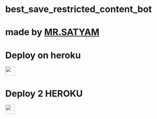 # best_save_restricted_content_bot
# made by [MR.SATYAM](https://telegram.me/official_satyam01) 

 
# Deploy on heroku


<a href="https://dashboard.heroku.com/new?template=https://github.com/sumit10869/satyam_save_my_bot">
     <img height="30px" src="https://img.shields.io/badge/Deploy%20To%20Heroku-blueviolet?style=for-the-badge&logo=heroku">
  </a>

  # Deploy 2 HEROKU 


<a href="https://heroku.com/deploy">
     <img height="30px" src="https://img.shields.io/badge/Deploy%20To%20Heroku-blueviolet?style=for-the-badge&logo=heroku">
  </a>
